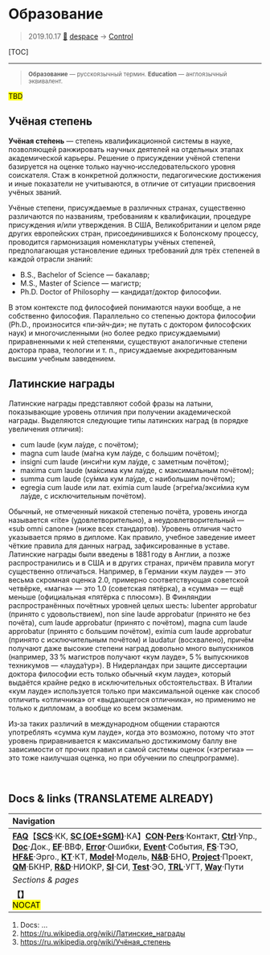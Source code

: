 # Образование
> 2019.10.17 [🚀](../index/index.md) [despace](index.md) → [Control](control.md)

[TOC]

---

> <small>**Образование** — русскоязычный термин. **Education** — англоязычный эквивалент.</small>

<mark>TBD</mark>



## Учёная степень
**Учёная сте́пень** — степень квалификационной системы в науке, позволяющей ранжировать научных деятелей на отдельных этапах академической карьеры. Решение о присуждении учёной степени базируется на оценке только научно‑исследовательского уровня соискателя. Стаж в конкретной должности, педагогические достижения и иные показатели не учитываются, в отличие от ситуации присвоения учёных званий.

Учёные степени, присуждаемые в различных странах, существенно различаются по названиям, требованиям к квалификации, процедуре присуждения и/или утверждения. В США, Великобритании и целом ряде других европейских стран, присоединившихся к Болонскому процессу, проводится гармонизация номенклатуры учёных степеней, предполагающая установление единых требований для трёх степеней в каждой отрасли знаний:

   - B.S., Bachelor of Science — бакалавр;
   - M.S., Master of Science — магистр;
   - Ph.D. Doctor of Philosophy — кандидат/доктор философии.

В этом контексте под философией понимаются науки вообще, а не собственно философия. Параллельно со степенью доктора философии (Ph.D., произносится «пи‑эйч‑ди»; не путать с доктором философских наук) и многочисленными (но более редко присуждаемыми) приравненными к ней степенями, существуют аналогичные степени доктора права, теологии и т. п., присуждаемые аккредитованным высшим учебным заведением.



## Латинские награды
Латинские награды представляют собой фразы на латыни, показывающие уровень отличия при получении академической награды. Выделяются следующие типы латинских наград (в порядке увеличения отличия):

   - cum laude (кум ла́уде, с почётом);
   - magna cum laude (ма́гна кум ла́уде, с большим почётом);
   - insigni cum laude (инси́гни кум ла́уде, с заметным почётом);
   - maxima cum laude (ма́ксима кум ла́уде, с максимальным почётом);
   - summa cum laude (су́мма кум ла́уде, с наибольшим почётом);
   - egregia cum laude или лат. eximia cum laude (эгре́гиа/экси́миа кум ла́уде, с исключительным почётом).

Обычный, не отмеченный никакой степенью почёта, уровень иногда называется «rite» (удовлетворительно), а неудовлетворительный — «sub omni canone» (ниже всех стандартов). Уровень отличия часто указывается прямо в дипломе. Как правило, учебное заведение имеет чёткие правила для данных наград, зафиксированные в уставе. Латинские награды были введены в 1881 году в Англии, а позже распространились и в США и в других странах, причём правила могут существенно отличаться. Например, в Германии «кум лауде» — это весьма скромная оценка 2.0, примерно соответствующая советской четвёрке, «магна» — это 1.0 (советская пятёрка), а «сумма» — ещё меньше (официальная «пятёрка с плюсом»). В Финляндии распространённых почётных уровней целых шесть: lubenter approbatur (принято с удовольствием), non sine laude approbatur (принято не без почёта), cum laude approbatur (принято с почётом), magna cum laude approbatur (принято с большим почётом), eximia cum laude approbatur (принято с исключительным почётом) и laudatur (восхвалено), причём получают даже высокие степени наград довольно много выпускников (например, 33 % магистров получают «кум лауде», 5 % выпускников техникумов — «лауда́тур»). В Нидерландах при защите диссертации доктора философии есть только обычный «кум лауде», который выдаётся крайне редко в исключительных обстоятельствах. В Италии «кум лауде» используется только при максимальной оценке как способ отличить «отличника» от «выдающегося отличника», но применимо не только к дипломам, а вообще ко всем экзаменам.

Из‑за таких различий в международном общении стараются употреблять «сумма кум лауде», когда это возможно, потому что этот уровень приравнивается к максимально достижимому баллу вне зависимости от прочих правил и самой системы оценок («эгрегиа» — это тоже наилучшая оценка, но при обучении по спецпрограмме).



<p style="page-break-after:always"> </p>

## Docs & links (TRANSLATEME ALREADY)
|Navigation|
|:--|
|**[FAQ](faq.md)**【**[SCS](scs.md)**·КК, **[SC (OE+SGM)](sc.md)**·КА】**[CON](contact.md)·[Pers](person.md)**·Контакт, **[Ctrl](control.md)**·Упр., **[Doc](doc.md)**·Док., **[EF](ef.md)**·ВВФ, **[Error](error.md)**·Ошибки, **[Event](event.md)**·События, **[FS](fs.md)**·ТЭО, **[HF&E](hfe.md)**·Эрго., **[KT](kt.md)**·КТ, **[Model](model.md)**·Модель, **[N&B](nnb.md)**·БНО, **[Project](project.md)**·Проект, **[QM](qm.md)**·БКНР, **[R&D](rnd.md)**·НИОКР, **[SI](si.md)**·СИ, **[Test](test.md)**·ЭО, **[TRL](trl.md)**·УГТ, **[Way](way.md)**·Пути|
|*Sections & pages*|
|**【[](.md)】**<br> <mark>NOCAT</mark>|

   1. Docs: …
   1. <https://ru.wikipedia.org/wiki/Латинские_награды>
   1. <https://ru.wikipedia.org/wiki/Учёная_степень>
